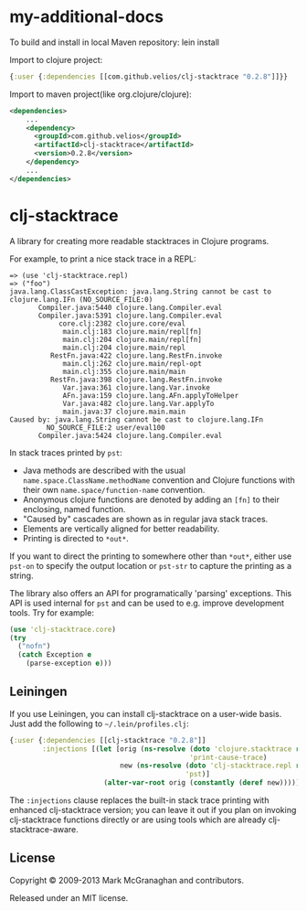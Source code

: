 # my-additional-docs

To build and install in local Maven repository:
  lein install

Import to clojure project:
```clj
{:user {:dependencies [[com.github.velios/clj-stacktrace "0.2.8"]]}}
```

Import to maven project(like org.clojure/clojure):
```xml
<dependencies>
    ...
    <dependency>
      <groupId>com.github.velios</groupId>
      <artifactId>clj-stacktrace</artifactId>
      <version>0.2.8</version>
    </dependency>
    ...
</dependencies>
```

# clj-stacktrace

A library for creating more readable stacktraces in Clojure programs.

For example, to print a nice stack trace in a REPL:

    => (use 'clj-stacktrace.repl)
    => ("foo")
    java.lang.ClassCastException: java.lang.String cannot be cast to clojure.lang.IFn (NO_SOURCE_FILE:0)
           Compiler.java:5440 clojure.lang.Compiler.eval
           Compiler.java:5391 clojure.lang.Compiler.eval
                core.clj:2382 clojure.core/eval
                 main.clj:183 clojure.main/repl[fn]
                 main.clj:204 clojure.main/repl[fn]
                 main.clj:204 clojure.main/repl
              RestFn.java:422 clojure.lang.RestFn.invoke
                 main.clj:262 clojure.main/repl-opt
                 main.clj:355 clojure.main/main
              RestFn.java:398 clojure.lang.RestFn.invoke
                 Var.java:361 clojure.lang.Var.invoke
                 AFn.java:159 clojure.lang.AFn.applyToHelper
                 Var.java:482 clojure.lang.Var.applyTo
                 main.java:37 clojure.main.main
    Caused by: java.lang.String cannot be cast to clojure.lang.IFn
             NO_SOURCE_FILE:2 user/eval100
           Compiler.java:5424 clojure.lang.Compiler.eval


In stack traces printed by `pst`:

* Java methods are described with the usual `name.space.ClassName.methodName` convention and Clojure functions with their own `name.space/function-name` convention.
* Anonymous clojure functions are denoted by adding an `[fn]` to their enclosing, named function.
* "Caused by" cascades are shown as in regular java stack traces.
* Elements are vertically aligned for better readability.
* Printing is directed to `*out*`.

If you want to direct the printing to somewhere other than `*out*`, either use `pst-on` to specify the output location or `pst-str` to capture the printing as a string.

The library also offers an API for programatically 'parsing' exceptions. This API is used internal for `pst` and can be used to e.g. improve development tools. Try for example:

```clj
(use 'clj-stacktrace.core)
(try
  ("nofn")
  (catch Exception e
    (parse-exception e)))
```

## Leiningen

If you use Leiningen, you can install clj-stacktrace on a user-wide
basis. Just add the following to `~/.lein/profiles.clj`:

```clj
{:user {:dependencies [[clj-stacktrace "0.2.8"]]
        :injections [(let [orig (ns-resolve (doto 'clojure.stacktrace require)
                                            'print-cause-trace)
                           new (ns-resolve (doto 'clj-stacktrace.repl require)
                                           'pst)]
                       (alter-var-root orig (constantly (deref new))))]}}
```

The `:injections` clause replaces the built-in stack trace printing
with enhanced clj-stacktrace version; you can leave it out if you plan
on invoking clj-stacktrace functions directly or are using tools which
are already clj-stacktrace-aware.

## License

Copyright © 2009-2013 Mark McGranaghan and contributors.

Released under an MIT license.
